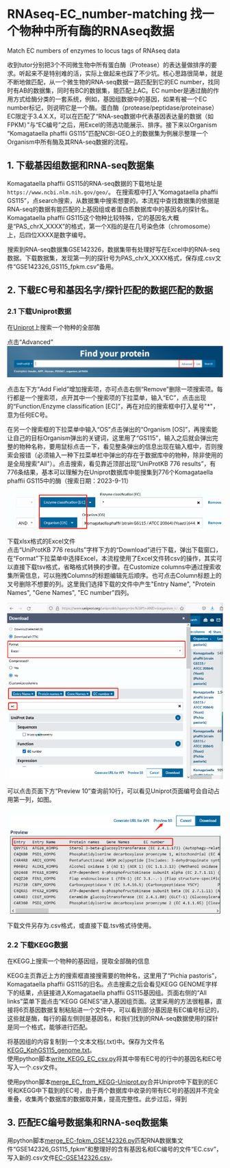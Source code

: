 # RNAseq-EC_number-matching 找一个物种中所有酶的RNAseq数据
Match EC numbers of enzymes to locus tags of RNAseq data

收到tutor分别把3个不同微生物中所有蛋白酶（Protease）的表达量做排序的要求。听起来不是特别难的活，实际上做起来也踩了不少坑。核心思路很简单，就是不断地做匹配，从一个微生物的RNA-seq数据一路匹配到它的EC number，找同时有AB的数据集，同时有BC的数据集，能匹配上AC。EC number是通过酶的作用方式给酶分类的一套系统，例如，基因组数据中的基因，如果有被一个EC number标记，则说明它是一个酶。蛋白酶（protease/peptidase/proteinase）EC限定于3.4.X.X，可以在匹配了“RNA-seq数据中代表基因表达量的数据（如FPKM）”与“EC编号”之后，用Excel的筛选功能展示、排序。接下来以Organism “Komagataella phaffii GS115”匹配NCBI-GEO上的数据集为例展示整理一个Organism中所有酶及其RNA-seq数据的流程。

## 1. 下载基因组数据和RNA-seq数据集

Komagataella phaffii GS115的RNA-seq数据的下载地址是``https://www.ncbi.nlm.nih.gov/geo/``。
在搜索框中打入“Komagataella phaffii GS115”，点search搜索，从数据集中搜索想要的。本流程中查找数据集的依据是RNA-seq的数据有能匹配的上基因组或者蛋白质数据库中的基因名的探针名。Komagataella phaffii GS115这个物种比较特殊，它的基因名大概是“PAS_chrX_XXXX”的格式，第一个X指的是在几号染色体（chromosome）上，后四位XXXX是数字编号。  
  
搜索到RNA-seq数据集GSE142326，数据集带有处理好写在Excel中的RNA-seq数据。下载数据集，发现第一列的探针号为PAS_chrX_XXXX格式，保存成.csv文件“GSE142326_GS115_fpkm.csv”备用。  
  
## 2. 下载EC号和基因名字/探针匹配的数据匹配的数据
### 2.1 下载Uniprot数据
在[Uniprot](https://www.uniprot.org/)上搜索一个物种的全部酶
  
点击“Advanced”
![Uniprot_main](picture_RNAseq-EC_number-matching/Uniprot_main.png) 
  
点击左下方“Add Field”增加搜索项，亦可点击右侧“Remove”删除一项搜索项。每行都是一个搜索项，点开其中一个搜索项的下拉菜单，输入“EC”，点击出现的“Function/Enzyme classification \[EC]”，再在对应的搜索框中打入星号"*"，意为任何EC号。  

在另一个搜索框的下拉菜单中输入“OS”点击弹出的“Organism \[OS]”，再搜索能让自己的目标Organism弹出的关键词，这里用了“GS115”，输入之后就会弹出完整的物种名称，要用鼠标点击一下，看见整条弹出的信息出现在输入框中，否则搜索会报错（必须输入一种下拉菜单栏中弹出的存在于数据库中的物种，除非使用的是全局搜索"All"）。点击搜索，看见靠近顶部出现“UniProtKB 776 results”，有776条结果，基本可以理解为在Uniprot数据库中能搜集到776个Komagataella phaffii GS115中的酶（搜索日期：2023-9-11）  
  
![Uniprot_advance](picture_RNAseq-EC_number-matching/Uniprot_advance.png)  

下载xlsx格式的Excel文件  
点击“UniProtKB 776 results”字样下方的“Download”进行下载，弹出下载窗口，在“Format”下拉菜单中选择Excel，本流程使用了Excel文件转csv的操作，其实可以直接下载tsv格式，省略格式转换的步骤。在Customize columns中通过搜索收集所需信息，可以拖拽Columns的标题编辑先后顺序。也可点击Column标题上的叉号删除不想要的列。这里我们选择下载的文件中产生"Entry Name", "Protein Names", "Gene Names", "EC number"四列。

![Uniprot_download_options](picture_RNAseq-EC_number-matching/Uniprot_download_options.png) 
  
可以点击页面下方“Preview 10”查询前10行，可以看见Uniprot页面编号会自动占用第一列，如图。

![Uniprot_download_preview](picture_RNAseq-EC_number-matching/Uniprot_download_preview.png)
  
下载文件另存为.csv格式，或直接下载.tsv格式待使用。
  
  
### 2.2 下载KEGG数据
在KEGG上搜索一个物种的基因组，提取全部酶的信息  
  
KEGG主页靠近上方的搜索框直接搜需要的物种名，这里用了“Pichia pastoris”，Komagataella phaffii GS115的旧名。点击搜索之后会看见KEGG GENOME字样下的结果，点链接进入Komagataella phaffii GS115基因组。页面右侧的“All links”菜单下面点击“KEGG GENES”进入基因组页面。这里采用的方法很粗暴，直接将6页基因数据复制粘贴进一个文件中，可以看到部分基因是有EC编号标记的，这些就是酶，每行的最左侧则是基因名，和我们找到的RNA-seq数据使用的探针是同一个格式，能够进行匹配。  
  
将基因组的内容复制到一个文本文档(.txt)中。保存为文件名[KEGG_KphGS115_genome.txt](RnE_scripts_and_data/KEGG_KphGS115_genome.txt)。  
使用python脚本[write_KEGG_EC_csv.py](RnE_scripts_and_data/write_KEGG_EC_csv.py)将其中带有EC号的行中的基因名和EC号写入一个.csv文件。  
  
使用python脚本[merge_EC_from_KEGG-Uniprot.py](RnE_scripts_and_data/merge_EC_from_KEGG-Uniprot.py)合并Uniprot中下载到的EC号和KEGG中下载到的EC号，由于两个数据库中收录的带有EC号的基因并不完全重叠，收集两个数据库的数据取并集，提高完整性。此步过后，得到  
  
  
## 3. 匹配EC编号数据集和RNA-seq数据集
用python脚本[merge_EC-fpkm_GSE142326.py](RnE_scripts_and_data/merge_EC-FPKM_GSE142326.py)匹配RNA数据集文件“GSE142326_GS115_fpkm”和整理好的含有基因名和EC编号的文件“EC.csv”，写入新的.csv文件[EC-GSE142326.csv](RnE_scripts_and_data/EC-GSE142326.csv)。
